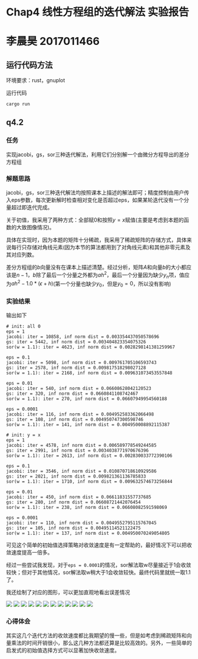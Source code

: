 # Chap4 线性方程组的迭代解法 实验报告
# 李晨昊 2017011466

## 运行代码方法

环境要求：rust，gnuplot

运行代码
```bash
cargo run
```

## q4.2
### 任务
实现jacobi，gs，sor三种迭代解法，利用它们分别解一个由微分方程导出的差分方程组

### 解题思路
jacobi，gs，sor三种迭代解法均按照课本上描述的解法即可；精度控制由用户传入eps参数，每次更新解时检查相对变化是否超过eps，如果某轮迭代没有一个分量超过即迭代完成。

关于初值，我采用了两种方式：全部赋0和按照$y=x$赋值(主要是考虑到本题的函数的大致图像情况)。

具体在实现时，因为本题的矩阵十分稀疏，我采用了稀疏矩阵的存储方式，具体来说每行只存储对角线元素(因为本节的算法都用到了对角线元素)和其他非零元素及其对应列数。

差分方程组的$b$向量没有在课本上描述清楚。经过分析，矩阵$A$和向量$b$的大小都应该是$n-1$，$b$除了最后一个分量之外都为$ah^2$，最后一个分量因为缺少$y_n$项，值应为$ah^2-1.0*(\epsilon +h)$(第一个分量也缺少$y_0$，但是$y_0=0$，所以没有影响)

### 实验结果
输出如下
```
# init: all 0
eps = 1
jacobi: iter = 10858, inf norm dist = 0.003354437050578696
gs: iter = 5442, inf norm dist = 0.003404823354075326
sor(w = 1.1): iter = 4623, inf norm dist = 0.0028298141381259967

eps = 0.1
jacobi: iter = 5098, inf norm dist = 0.009761705106593743
gs: iter = 2578, inf norm dist = 0.009817518298027128
sor(w = 1.1): iter = 2168, inf norm dist = 0.009631073453557848

eps = 0.01
jacobi: iter = 540, inf norm dist = 0.06608628042120523
gs: iter = 320, inf norm dist = 0.0660841108742467
sor(w = 1.1): iter = 270, inf norm dist = 0.06607949954560188

eps = 0.0001
jacobi: iter = 116, inf norm dist = 0.004952583362066498
gs: iter = 108, inf norm dist = 0.004950747300598746
sor(w = 1.1): iter = 141, inf norm dist = 0.004950008892115387

# init: y = x
eps = 1
jacobi: iter = 4578, inf norm dist = 0.006589778549244585
gs: iter = 2991, inf norm dist = 0.0034038771970676396
sor(w = 1.1): iter = 2613, inf norm dist = 0.002830033772390106

eps = 0.1
jacobi: iter = 3546, inf norm dist = 0.010870718610929586
gs: iter = 2021, inf norm dist = 0.009821361136785833
sor(w = 1.1): iter = 1710, inf norm dist = 0.009632574673256844

eps = 0.01
jacobi: iter = 450, inf norm dist = 0.06611831557737685
gs: iter = 280, inf norm dist = 0.06608721442076454
sor(w = 1.1): iter = 238, inf norm dist = 0.06608082591598069

eps = 0.0001
jacobi: iter = 110, inf norm dist = 0.0049552795115767045
gs: iter = 105, inf norm dist = 0.00495114521122475
sor(w = 1.1): iter = 137, inf norm dist = 0.004950070249054805
```
可见这个简单的初始值选择策略对收敛速度是有一定帮助的，最好情况下可以把收敛速度提高一倍多。

经过一些尝试我发现，对于`eps = 0.0001`的情况，sor解法取w尽量接近于1会收敛较快；但对于其他情况，sor解法取w稍大于1会收敛较快。最终代码里就统一取1.1了。

我还绘制了对应的图形，可以更加直观地看出误差情况

![](jacobi_1.png)
![](jacobi_0.1.png)
![](jacobi_0.01.png)
![](jacobi_0.0001.png)
![](gs_1.png)
![](gs_0.1.png)
![](gs_0.01.png)
![](gs_0.0001.png)
![](sor_1.png)
![](sor_0.1.png)
![](sor_0.01.png)
![](sor_0.0001.png)


### 心得体会
其实这几个迭代方法的收敛速度都比我期望的慢一些，但是如考虑到稀疏矩阵和向量乘法的时间开销很小，那么这几种方法都还算是比较高效的。另外，一些简单的启发式的初始值选择方式可以显著加快收敛速度。